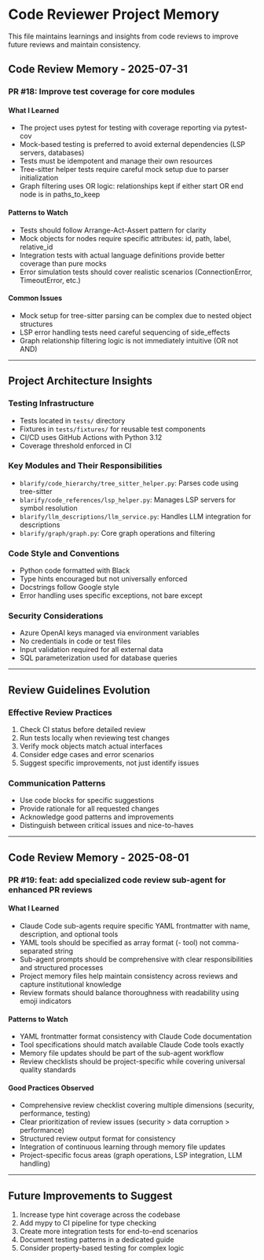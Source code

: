 # Code Reviewer Project Memory

This file maintains learnings and insights from code reviews to improve future reviews and maintain consistency.

## Code Review Memory - 2025-07-31

### PR #18: Improve test coverage for core modules

#### What I Learned
- The project uses pytest for testing with coverage reporting via pytest-cov
- Mock-based testing is preferred to avoid external dependencies (LSP servers, databases)
- Tests must be idempotent and manage their own resources
- Tree-sitter helper tests require careful mock setup due to parser initialization
- Graph filtering uses OR logic: relationships kept if either start OR end node is in paths_to_keep

#### Patterns to Watch
- Tests should follow Arrange-Act-Assert pattern for clarity
- Mock objects for nodes require specific attributes: id, path, label, relative_id
- Integration tests with actual language definitions provide better coverage than pure mocks
- Error simulation tests should cover realistic scenarios (ConnectionError, TimeoutError, etc.)

#### Common Issues
- Mock setup for tree-sitter parsing can be complex due to nested object structures
- LSP error handling tests need careful sequencing of side_effects
- Graph relationship filtering logic is not immediately intuitive (OR not AND)

---

## Project Architecture Insights

### Testing Infrastructure
- Tests located in `tests/` directory
- Fixtures in `tests/fixtures/` for reusable test components
- CI/CD uses GitHub Actions with Python 3.12
- Coverage threshold enforced in CI

### Key Modules and Their Responsibilities
- `blarify/code_hierarchy/tree_sitter_helper.py`: Parses code using tree-sitter
- `blarify/code_references/lsp_helper.py`: Manages LSP servers for symbol resolution
- `blarify/llm_descriptions/llm_service.py`: Handles LLM integration for descriptions
- `blarify/graph/graph.py`: Core graph operations and filtering

### Code Style and Conventions
- Python code formatted with Black
- Type hints encouraged but not universally enforced
- Docstrings follow Google style
- Error handling uses specific exceptions, not bare except

### Security Considerations
- Azure OpenAI keys managed via environment variables
- No credentials in code or test files
- Input validation required for all external data
- SQL parameterization used for database queries

---

## Review Guidelines Evolution

### Effective Review Practices
1. Check CI status before detailed review
2. Run tests locally when reviewing test changes
3. Verify mock objects match actual interfaces
4. Consider edge cases and error scenarios
5. Suggest specific improvements, not just identify issues

### Communication Patterns
- Use code blocks for specific suggestions
- Provide rationale for all requested changes
- Acknowledge good patterns and improvements
- Distinguish between critical issues and nice-to-haves

---

## Code Review Memory - 2025-08-01

### PR #19: feat: add specialized code review sub-agent for enhanced PR reviews

#### What I Learned
- Claude Code sub-agents require specific YAML frontmatter with name, description, and optional tools
- YAML tools should be specified as array format (- tool) not comma-separated string
- Sub-agent prompts should be comprehensive with clear responsibilities and structured processes
- Project memory files help maintain consistency across reviews and capture institutional knowledge
- Review formats should balance thoroughness with readability using emoji indicators

#### Patterns to Watch
- YAML frontmatter format consistency with Claude Code documentation
- Tool specifications should match available Claude Code tools exactly
- Memory file updates should be part of the sub-agent workflow
- Review checklists should be project-specific while covering universal quality standards

#### Good Practices Observed
- Comprehensive review checklist covering multiple dimensions (security, performance, testing)
- Clear prioritization of review issues (security > data corruption > performance)
- Structured review output format for consistency
- Integration of continuous learning through memory file updates
- Project-specific focus areas (graph operations, LSP integration, LLM handling)

---

## Future Improvements to Suggest
1. Increase type hint coverage across the codebase
2. Add mypy to CI pipeline for type checking
3. Create more integration tests for end-to-end scenarios
4. Document testing patterns in a dedicated guide
5. Consider property-based testing for complex logic